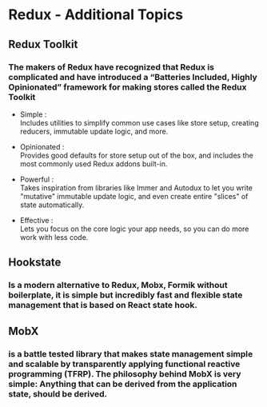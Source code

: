 # Redux - Additional Topics  
 
## Redux Toolkit  

  ### The makers of Redux have recognized that Redux is complicated and have introduced a “Batteries Included, Highly Opinionated” framework for making stores called the **Redux Toolkit**  

  - Simple :  
    Includes utilities to simplify common use cases like store setup, creating reducers, immutable update logic, and more.  

  - Opinionated :  
    Provides good defaults for store setup out of the box, and includes the most commonly used Redux addons built-in.  

  - Powerful :  
    Takes inspiration from libraries like Immer and Autodux to let you write "mutative" immutable update logic, and even create entire "slices" of state automatically.  

  - Effective :  
    Lets you focus on the core logic your app needs, so you can do more work with less code.  

## Hookstate

### Is a modern alternative to Redux, Mobx, Formik without boilerplate, it is simple but incredibly fast and flexible state management that is based on React state hook.

## MobX

### is a battle tested library that makes state management simple and scalable by transparently applying functional reactive programming (TFRP). The philosophy behind MobX is very simple: Anything that can be derived from the application state, should be derived.